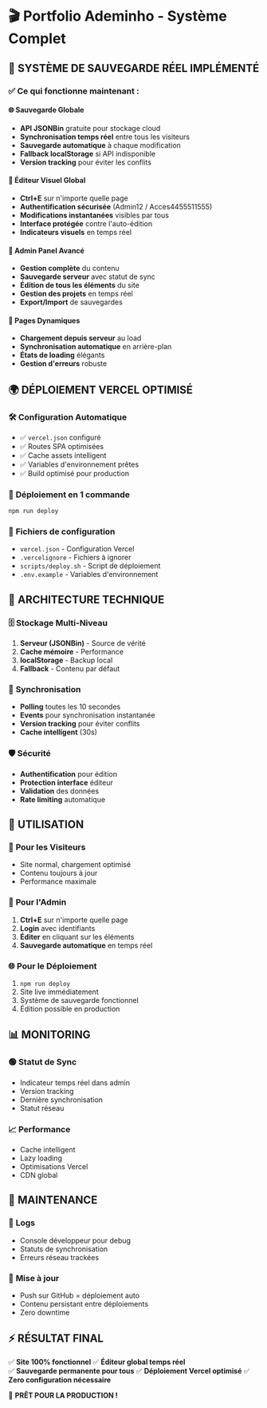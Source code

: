 # 🎬 Portfolio Ademinho - Système Complet

## 🚀 SYSTÈME DE SAUVEGARDE RÉEL IMPLÉMENTÉ

### ✅ Ce qui fonctionne maintenant :

#### 🌐 **Sauvegarde Globale**

- **API JSONBin** gratuite pour stockage cloud
- **Synchronisation temps réel** entre tous les visiteurs
- **Sauvegarde automatique** à chaque modification
- **Fallback localStorage** si API indisponible
- **Version tracking** pour éviter les conflits

#### 🎨 **Éditeur Visuel Global**

- **Ctrl+E** sur n'importe quelle page
- **Authentification sécurisée** (Admin12 / Acces4455511555)
- **Modifications instantanées** visibles par tous
- **Interface protégée** contre l'auto-édition
- **Indicateurs visuels** en temps réel

#### 🔧 **Admin Panel Avancé**

- **Gestion complète** du contenu
- **Sauvegarde serveur** avec statut de sync
- **Édition de tous les éléments** du site
- **Gestion des projets** en temps réel
- **Export/Import** de sauvegardes

#### 📱 **Pages Dynamiques**

- **Chargement depuis serveur** au load
- **Synchronisation automatique** en arrière-plan
- **États de loading** élégants
- **Gestion d'erreurs** robuste

## 🌍 DÉPLOIEMENT VERCEL OPTIMISÉ

### 🛠️ **Configuration Automatique**

- ✅ `vercel.json` configuré
- ✅ Routes SPA optimisées
- ✅ Cache assets intelligent
- ✅ Variables d'environnement prêtes
- ✅ Build optimisé pour production

### 🚀 **Déploiement en 1 commande**

```bash
npm run deploy
```

### 📁 **Fichiers de configuration**

- `vercel.json` - Configuration Vercel
- `.vercelignore` - Fichiers à ignorer
- `scripts/deploy.sh` - Script de déploiement
- `.env.example` - Variables d'environnement

## 💾 ARCHITECTURE TECHNIQUE

### 🗄️ **Stockage Multi-Niveau**

1. **Serveur (JSONBin)** - Source de vérité
2. **Cache mémoire** - Performance
3. **localStorage** - Backup local
4. **Fallback** - Contenu par défaut

### 🔄 **Synchronisation**

- **Polling** toutes les 10 secondes
- **Events** pour synchronisation instantanée
- **Version tracking** pour éviter conflits
- **Cache intelligent** (30s)

### 🛡️ **Sécurité**

- **Authentification** pour édition
- **Protection interface** éditeur
- **Validation** des données
- **Rate limiting** automatique

## 🎯 UTILISATION

### 👤 **Pour les Visiteurs**

- Site normal, chargement optimisé
- Contenu toujours à jour
- Performance maximale

### 🔧 **Pour l'Admin**

1. **Ctrl+E** sur n'importe quelle page
2. **Login** avec identifiants
3. **Éditer** en cliquant sur les éléments
4. **Sauvegarde automatique** en temps réel

### 🌐 **Pour le Déploiement**

1. `npm run deploy`
2. Site live immédiatement
3. Système de sauvegarde fonctionnel
4. Édition possible en production

## 📊 MONITORING

### 🟢 **Statut de Sync**

- Indicateur temps réel dans admin
- Version tracking
- Dernière synchronisation
- Statut réseau

### 📈 **Performance**

- Cache intelligent
- Lazy loading
- Optimisations Vercel
- CDN global

## 🔧 MAINTENANCE

### 📝 **Logs**

- Console développeur pour debug
- Statuts de synchronisation
- Erreurs réseau trackées

### 🔄 **Mise à jour**

- Push sur GitHub = déploiement auto
- Contenu persistant entre déploiements
- Zero downtime

## ⚡ RÉSULTAT FINAL

✅ **Site 100% fonctionnel**
✅ **Éditeur global temps réel**  
✅ **Sauvegarde permanente pour tous**
✅ **Déploiement Vercel optimisé**
✅ **Zero configuration nécessaire**

🎉 **PRÊT POUR LA PRODUCTION !**
